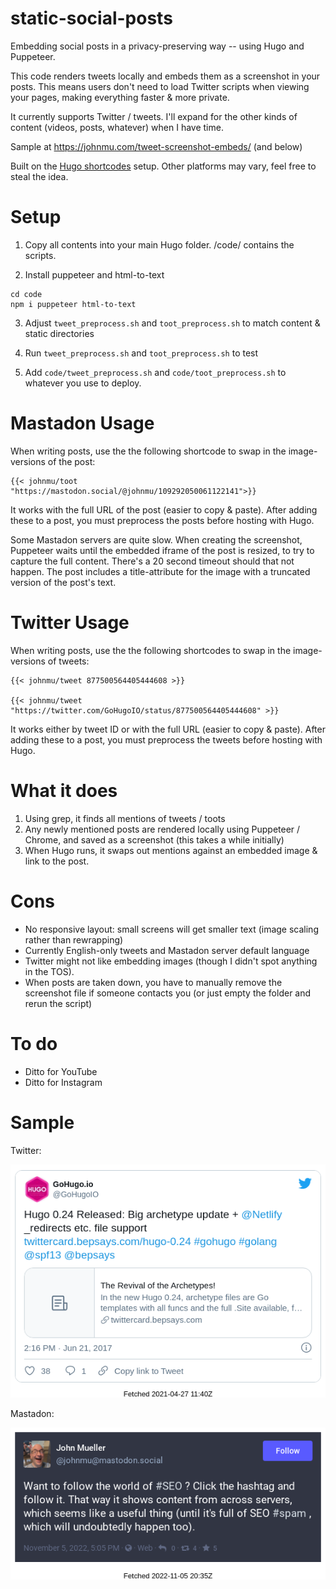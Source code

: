 # static-social-posts
Embedding social posts in a privacy-preserving way -- using Hugo and Puppeteer. 

This code renders tweets locally and embeds them as a screenshot in your posts.
This means users don't need to load Twitter scripts when viewing your pages, making everything faster & more private.

It currently supports Twitter / tweets. 
I'll expand for the other kinds of content (videos, posts, whatever) when I have time. 

Sample at https://johnmu.com/tweet-screenshot-embeds/ (and below)

Built on the [Hugo shortcodes](https://gohugo.io/content-management/shortcodes/#tweet) setup. 
Other platforms may vary, feel free to steal the idea.

# Setup

1. Copy all contents into your main Hugo folder. 
/code/ contains the scripts.

1. Install puppeteer and html-to-text

```
cd code
npm i puppeteer html-to-text
```

3. Adjust `tweet_preprocess.sh` and `toot_preprocess.sh` to match content & static directories

4. Run `tweet_preprocess.sh` and `toot_preprocess.sh` to test

5. Add `code/tweet_preprocess.sh` and `code/toot_preprocess.sh` to whatever you use to deploy.

# Mastadon Usage

When writing posts, use the the following shortcode to swap in the image-versions of the post:

```
{{< johnmu/toot "https://mastodon.social/@johnmu/109292050061122141">}}
```

It works with the full URL of the post (easier to copy & paste).
After adding these to a post, you must preprocess the posts before hosting with Hugo.

Some Mastadon servers are quite slow. When creating the screenshot, Puppeteer waits until the embedded iframe of the post is resized, to try to capture the full content. There's a 20 second timeout should that not happen. The post includes a title-attribute for the image with a truncated version of the post's text.

# Twitter Usage

When writing posts, use the the following shortcodes to swap in the image-versions of tweets:

```
{{< johnmu/tweet 877500564405444608 >}}

{{< johnmu/tweet "https://twitter.com/GoHugoIO/status/877500564405444608" >}}
```

It works either by tweet ID or with the full URL (easier to copy & paste). 
After adding these to a post, you must preprocess the tweets before hosting with Hugo.

# What it does

1. Using grep, it finds all mentions of tweets / toots
2. Any newly mentioned posts are rendered locally using Puppeteer / Chrome, and saved as a screenshot (this takes a while initially)
3. When Hugo runs, it swaps out mentions against an embedded image & link to the post.

# Cons

* No responsive layout: small screens will get smaller text (image scaling rather than rewrapping)
* Currently English-only tweets and Mastadon server default language
* Twitter might not like embedding images (though I didn't spot anything in the TOS).
* When posts are taken down, you have to manually remove the screenshot file if someone contacts you (or just empty the folder and rerun the script)

# To do

* Ditto for YouTube
* Ditto for Instagram

# Sample

Twitter:

![](static/captures/tweet_877500564405444608.png)

Mastadon:

![](static/captures/toot_109292050061122141.png)
